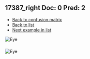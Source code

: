 ## 17387_right Doc: 0 Pred: 2
- [Back to confusion matrix](https://github.com/juliandewit/kaggle_retinopathy/blob/master/matrix.md)
- [Back to list](https://github.com/juliandewit/kaggle_retinopathy/blob/master/lists/02/list.md)
- [Next example in list](https://github.com/juliandewit/kaggle_retinopathy/blob/master/lists/02/17/17663_left.md)

![Eye](https://retinopaty.blob.core.windows.net/size1024/17387_right_0.jpeg)

### 

![Eye]()
